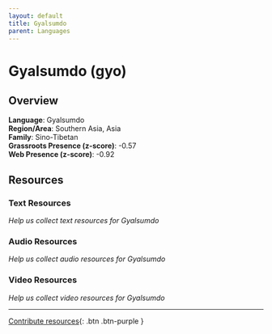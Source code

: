 ```yaml
---
layout: default
title: Gyalsumdo
parent: Languages
---
```


# Gyalsumdo (gyo)

## Overview

**Language**: Gyalsumdo  
**Region/Area**: Southern Asia, Asia  
**Family**: Sino-Tibetan  
**Grassroots Presence (z-score)**: -0.57  
**Web Presence (z-score)**: -0.92  

## Resources

### Text Resources
*Help us collect text resources for Gyalsumdo*

### Audio Resources
*Help us collect audio resources for Gyalsumdo*

### Video Resources
*Help us collect video resources for Gyalsumdo*

---

[Contribute resources](https://forms.office.com/e/1SfLJx3u1r){: .btn .btn-purple }
